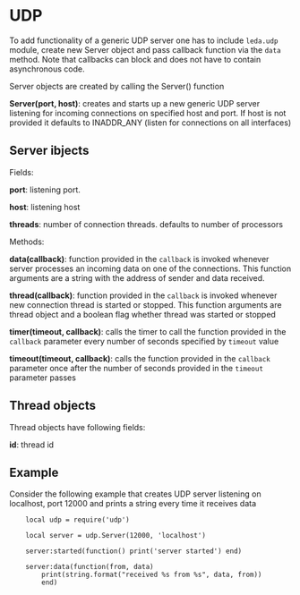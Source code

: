 UDP
====

To add functionality of a generic UDP server one has to include `leda.udp` module, create new  Server object and pass callback function via the `data` method. Note that callbacks can block and does not have to contain asynchronous code.

Server objects are created by calling the Server() function

**Server(port, host)**: creates and starts up a new generic UDP server listening for incoming connections on specified host and port. If host is not provided it defaults to INADDR_ANY (listen for connections on all interfaces)


## Server ibjects

Fields:

**port**: listening port. 

**host**: listening host

**threads**: number of connection threads. defaults to number of processors

Methods:

**data(callback)**: function provided in the `callback` is invoked whenever  server processes an incoming data on one of the connections. This function arguments are a string with the address of sender and data received.

**thread(callback)**: function provided in the `callback` is invoked whenever new connection thread is started or stopped. This function arguments are thread object and a boolean flag whether thread was started or stopped

**timer(timeout, callback)**: calls the timer to call the function provided in the  `callback` parameter every number of seconds specified by `timeout` value

**timeout(timeout, callback)**: calls the function provided in the  `callback` parameter once after the number of seconds provided in the `timeout` parameter passes


## Thread objects

Thread objects have following fields:

**id**: thread id

## Example

Consider the following example that creates UDP server listening on localhost, port 12000 and prints a string every time it receives data

        local udp = require('udp')

        local server = udp.Server(12000, 'localhost')

        server:started(function() print('server started') end)

        server:data(function(from, data)
            print(string.format("received %s from %s", data, from))
            end)
        